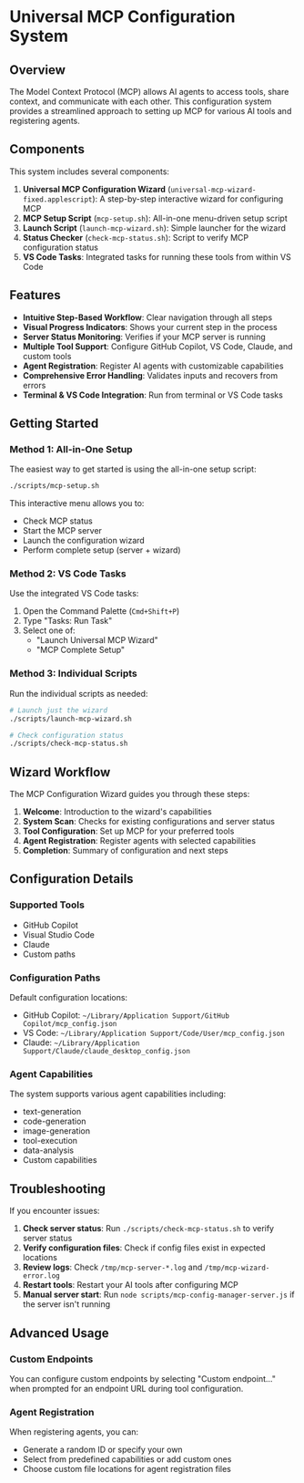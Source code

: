 # Universal MCP Configuration System

## Overview

The Model Context Protocol (MCP) allows AI agents to access tools, share context, and communicate with each other. This configuration system provides a streamlined approach to setting up MCP for various AI tools and registering agents.

## Components

This system includes several components:

1. **Universal MCP Configuration Wizard** (`universal-mcp-wizard-fixed.applescript`): A step-by-step interactive wizard for configuring MCP
2. **MCP Setup Script** (`mcp-setup.sh`): All-in-one menu-driven setup script
3. **Launch Script** (`launch-mcp-wizard.sh`): Simple launcher for the wizard
4. **Status Checker** (`check-mcp-status.sh`): Script to verify MCP configuration status
5. **VS Code Tasks**: Integrated tasks for running these tools from within VS Code

## Features

- **Intuitive Step-Based Workflow**: Clear navigation through all steps
- **Visual Progress Indicators**: Shows your current step in the process
- **Server Status Monitoring**: Verifies if your MCP server is running
- **Multiple Tool Support**: Configure GitHub Copilot, VS Code, Claude, and custom tools
- **Agent Registration**: Register AI agents with customizable capabilities
- **Comprehensive Error Handling**: Validates inputs and recovers from errors
- **Terminal & VS Code Integration**: Run from terminal or VS Code tasks

## Getting Started

### Method 1: All-in-One Setup

The easiest way to get started is using the all-in-one setup script:

```bash
./scripts/mcp-setup.sh
```

This interactive menu allows you to:
- Check MCP status
- Start the MCP server
- Launch the configuration wizard
- Perform complete setup (server + wizard)

### Method 2: VS Code Tasks

Use the integrated VS Code tasks:

1. Open the Command Palette (`Cmd+Shift+P`)
2. Type "Tasks: Run Task"
3. Select one of:
   - "Launch Universal MCP Wizard"
   - "MCP Complete Setup"

### Method 3: Individual Scripts

Run the individual scripts as needed:

```bash
# Launch just the wizard
./scripts/launch-mcp-wizard.sh

# Check configuration status
./scripts/check-mcp-status.sh
```

## Wizard Workflow

The MCP Configuration Wizard guides you through these steps:

1. **Welcome**: Introduction to the wizard's capabilities
2. **System Scan**: Checks for existing configurations and server status
3. **Tool Configuration**: Set up MCP for your preferred tools
4. **Agent Registration**: Register agents with selected capabilities
5. **Completion**: Summary of configuration and next steps

## Configuration Details

### Supported Tools

- GitHub Copilot
- Visual Studio Code
- Claude
- Custom paths

### Configuration Paths

Default configuration locations:
- GitHub Copilot: `~/Library/Application Support/GitHub Copilot/mcp_config.json`
- VS Code: `~/Library/Application Support/Code/User/mcp_config.json`
- Claude: `~/Library/Application Support/Claude/claude_desktop_config.json`

### Agent Capabilities

The system supports various agent capabilities including:
- text-generation
- code-generation
- image-generation
- tool-execution
- data-analysis
- Custom capabilities

## Troubleshooting

If you encounter issues:

1. **Check server status**: Run `./scripts/check-mcp-status.sh` to verify server status
2. **Verify configuration files**: Check if config files exist in expected locations
3. **Review logs**: Check `/tmp/mcp-server-*.log` and `/tmp/mcp-wizard-error.log`
4. **Restart tools**: Restart your AI tools after configuring MCP
5. **Manual server start**: Run `node scripts/mcp-config-manager-server.js` if the server isn't running

## Advanced Usage

### Custom Endpoints

You can configure custom endpoints by selecting "Custom endpoint..." when prompted for an endpoint URL during tool configuration.

### Agent Registration

When registering agents, you can:
- Generate a random ID or specify your own
- Select from predefined capabilities or add custom ones
- Choose custom file locations for agent registration files
